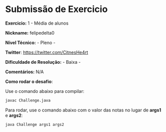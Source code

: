 # Submissão de Exercicio

**Exercicio:** 1 - Média de alunos

**Nickname:** felipedelta0

**Nível Técnico:** - Pleno -

**Twitter**: https://twitter.com/CitnesHe4rt

**Dificuldade de Resolução:** - Baixa -

**Comentários:** N/A

**Como rodar o desafio**: 

Use o comando abaixo para compilar: 
```bash
javac Challenge.java
```
Para rodar, use o comando abaixo com o valor das notas no lugar de __args1__ e __args2__:
```bash
java Challenge args1 args2
```
